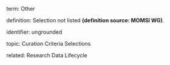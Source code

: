 term: Other

definition: Selection not listed **(definition source: MOMSI WG)**.

identifier: ungrounded

topic: Curation Criteria Selections

related: Research Data Lifecycle